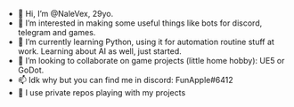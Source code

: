 - 👋 Hi, I’m @NaleVex, 29yo.
- 👀 I’m interested in making some useful things like bots for discord, telegram and games.
- 🌱 I’m currently learning Python, using it for automation routine stuff at work. Learning about AI as well, just started.
- 💞️ I’m looking to collaborate on game projects (little home hobby): UE5 or GoDot.
- 📫 Idk why but you can find me in discord: FunApple#6412
- 🔏 I use private repos playing with my projects

<!---
NaleVex/NaleVex is a ✨ special ✨ repository because its `README.md` (this file) appears on your GitHub profile.
You can click the Preview link to take a look at your changes.
--->

